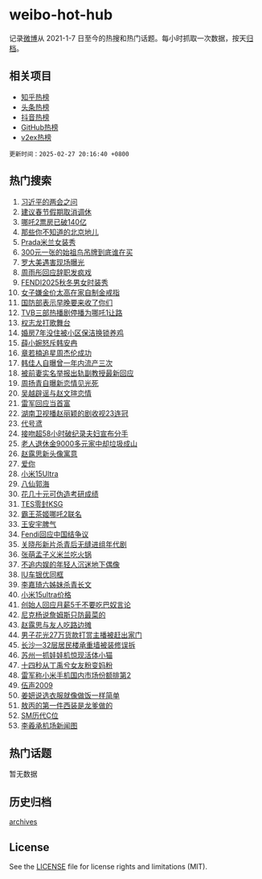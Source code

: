 # weibo-hot-hub

记录[微博](https://www.weibo.com)从 2021-1-7 日至今的热搜和热门话题。每小时抓取一次数据，按天[归档](archives)。

## 相关项目

- [知乎热榜](https://github.com/lonnyzhang423/zhihu-hot-hub)
- [头条热榜](https://github.com/lonnyzhang423/toutiao-hot-hub)
- [抖音热榜](https://github.com/lonnyzhang423/douyin-hot-hub)
- [GitHub热榜](https://github.com/lonnyzhang423/github-hot-hub)
- [v2ex热榜](https://github.com/lonnyzhang423/v2ex-hot-hub)


`更新时间：2025-02-27 20:16:40 +0800`

## 热门搜索

1. [习近平的两会之问](https://m.weibo.cn/search?containerid=100103type%3D1%26t%3D10%26q%3D%23%E4%B9%A0%E8%BF%91%E5%B9%B3%E7%9A%84%E4%B8%A4%E4%BC%9A%E4%B9%8B%E9%97%AE%23&stream_entry_id=51&isnewpage=1&extparam=seat%3D1%26cate%3D10103%26filter_type%3Drealtimehot%26stream_entry_id%3D51%26c_type%3D51%26pos%3D0%26q%3D%2523%25E4%25B9%25A0%25E8%25BF%2591%25E5%25B9%25B3%25E7%259A%2584%25E4%25B8%25A4%25E4%25BC%259A%25E4%25B9%258B%25E9%2597%25AE%2523%26dgr%3D0%26display_time%3D1740658599%26pre_seqid%3D17406585993929345439073)
1. [建议春节假期取消调休](https://m.weibo.cn/search?containerid=100103type%3D1%26t%3D10%26q%3D%23%E5%BB%BA%E8%AE%AE%E6%98%A5%E8%8A%82%E5%81%87%E6%9C%9F%E5%8F%96%E6%B6%88%E8%B0%83%E4%BC%91%23&stream_entry_id=31&isnewpage=1&extparam=seat%3D1%26realpos%3D1%26filter_type%3Drealtimehot%26c_type%3D31%26pos%3D0%26cate%3D5001%26flag%3D2%26stream_entry_id%3D31%26lcate%3D5001%26band_rank%3D1%26q%3D%2523%25E5%25BB%25BA%25E8%25AE%25AE%25E6%2598%25A5%25E8%258A%2582%25E5%2581%2587%25E6%259C%259F%25E5%258F%2596%25E6%25B6%2588%25E8%25B0%2583%25E4%25BC%2591%2523%26dgr%3D0%26display_time%3D1740658599%26pre_seqid%3D17406585993929345439073)
1. [哪吒2票房已破140亿](https://m.weibo.cn/search?containerid=100103type%3D1%26t%3D10%26q%3D%23%E5%93%AA%E5%90%922%E7%A5%A8%E6%88%BF%E5%B7%B2%E7%A0%B4140%E4%BA%BF%23&stream_entry_id=31&isnewpage=1&extparam=seat%3D1%26realpos%3D2%26filter_type%3Drealtimehot%26c_type%3D31%26pos%3D1%26cate%3D5001%26flag%3D2%26stream_entry_id%3D31%26lcate%3D5001%26band_rank%3D2%26q%3D%2523%25E5%2593%25AA%25E5%2590%25922%25E7%25A5%25A8%25E6%2588%25BF%25E5%25B7%25B2%25E7%25A0%25B4140%25E4%25BA%25BF%2523%26dgr%3D0%26display_time%3D1740658599%26pre_seqid%3D17406585993929345439073)
1. [那些你不知道的北京地儿](https://m.weibo.cn/search?containerid=100103type%3D1%26t%3D10%26q%3D%23%E9%82%A3%E4%BA%9B%E4%BD%A0%E4%B8%8D%E7%9F%A5%E9%81%93%E7%9A%84%E5%8C%97%E4%BA%AC%E5%9C%B0%E5%84%BF%23&stream_entry_id=31&isnewpage=1&extparam=seat%3D1%26realpos%3D3%26filter_type%3Drealtimehot%26c_type%3D31%26pos%3D2%26cate%3D5001%26flag%3D1%26stream_entry_id%3D31%26lcate%3D5001%26band_rank%3D3%26q%3D%2523%25E9%2582%25A3%25E4%25BA%259B%25E4%25BD%25A0%25E4%25B8%258D%25E7%259F%25A5%25E9%2581%2593%25E7%259A%2584%25E5%258C%2597%25E4%25BA%25AC%25E5%259C%25B0%25E5%2584%25BF%2523%26dgr%3D0%26display_time%3D1740658599%26pre_seqid%3D17406585993929345439073)
1. [Prada米兰女装秀](https://m.weibo.cn/search?containerid=100103type%3D1%26t%3D10%26q%3D%23Prada%E7%B1%B3%E5%85%B0%E5%A5%B3%E8%A3%85%E7%A7%80%23&stream_entry_id=31&isnewpage=1&extparam=seat%3D1%26lcate%3D5001%26filter_type%3Drealtimehot%26c_type%3D31%26q%3D%2523Prada%25E7%25B1%25B3%25E5%2585%25B0%25E5%25A5%25B3%25E8%25A3%2585%25E7%25A7%2580%2523%26cate%3D5001%26adid%3D277135%26pos%3D3%26stream_entry_id%3D31%26is_ad_pos%3D1%26band_rank%3D4%26topic_ad%3D1%26dgr%3D0%26display_time%3D1740658599%26pre_seqid%3D17406585993929345439073)
1. [300元一张的始祖鸟吊牌到底谁在买](https://m.weibo.cn/search?containerid=100103type%3D1%26t%3D10%26q%3D%23300%E5%85%83%E4%B8%80%E5%BC%A0%E7%9A%84%E5%A7%8B%E7%A5%96%E9%B8%9F%E5%90%8A%E7%89%8C%E5%88%B0%E5%BA%95%E8%B0%81%E5%9C%A8%E4%B9%B0%23&stream_entry_id=31&isnewpage=1&extparam=seat%3D1%26realpos%3D4%26filter_type%3Drealtimehot%26c_type%3D31%26pos%3D4%26cate%3D5001%26flag%3D0%26stream_entry_id%3D31%26lcate%3D5001%26band_rank%3D4%26q%3D%2523300%25E5%2585%2583%25E4%25B8%2580%25E5%25BC%25A0%25E7%259A%2584%25E5%25A7%258B%25E7%25A5%2596%25E9%25B8%259F%25E5%2590%258A%25E7%2589%258C%25E5%2588%25B0%25E5%25BA%2595%25E8%25B0%2581%25E5%259C%25A8%25E4%25B9%25B0%2523%26dgr%3D0%26display_time%3D1740658599%26pre_seqid%3D17406585993929345439073)
1. [罗大美遇害现场曝光](https://m.weibo.cn/search?containerid=100103type%3D1%26t%3D10%26q%3D%23%E7%BD%97%E5%A4%A7%E7%BE%8E%E9%81%87%E5%AE%B3%E7%8E%B0%E5%9C%BA%E6%9B%9D%E5%85%89%23&stream_entry_id=31&isnewpage=1&extparam=seat%3D1%26realpos%3D5%26filter_type%3Drealtimehot%26c_type%3D31%26pos%3D5%26cate%3D5001%26flag%3D2%26stream_entry_id%3D31%26lcate%3D5001%26band_rank%3D5%26q%3D%2523%25E7%25BD%2597%25E5%25A4%25A7%25E7%25BE%258E%25E9%2581%2587%25E5%25AE%25B3%25E7%258E%25B0%25E5%259C%25BA%25E6%259B%259D%25E5%2585%2589%2523%26dgr%3D0%26display_time%3D1740658599%26pre_seqid%3D17406585993929345439073)
1. [周雨彤回应辞职发疯戏](https://m.weibo.cn/search?containerid=100103type%3D1%26t%3D10%26q%3D%23%E5%91%A8%E9%9B%A8%E5%BD%A4%E5%9B%9E%E5%BA%94%E8%BE%9E%E8%81%8C%E5%8F%91%E7%96%AF%E6%88%8F%23&stream_entry_id=31&isnewpage=1&extparam=seat%3D1%26realpos%3D6%26filter_type%3Drealtimehot%26c_type%3D31%26pos%3D6%26cate%3D5001%26flag%3D2%26stream_entry_id%3D31%26lcate%3D5001%26band_rank%3D6%26q%3D%2523%25E5%2591%25A8%25E9%259B%25A8%25E5%25BD%25A4%25E5%259B%259E%25E5%25BA%2594%25E8%25BE%259E%25E8%2581%258C%25E5%258F%2591%25E7%2596%25AF%25E6%2588%258F%2523%26dgr%3D0%26display_time%3D1740658599%26pre_seqid%3D17406585993929345439073)
1. [FENDI2025秋冬男女时装秀](https://m.weibo.cn/search?containerid=100103type%3D1%26t%3D10%26q%3D%23FENDI2025%E7%A7%8B%E5%86%AC%E7%94%B7%E5%A5%B3%E6%97%B6%E8%A3%85%E7%A7%80%23&stream_entry_id=31&isnewpage=1&extparam=seat%3D1%26lcate%3D5001%26filter_type%3Drealtimehot%26c_type%3D31%26q%3D%2523FENDI2025%25E7%25A7%258B%25E5%2586%25AC%25E7%2594%25B7%25E5%25A5%25B3%25E6%2597%25B6%25E8%25A3%2585%25E7%25A7%2580%2523%26cate%3D5001%26adid%3D276980%26pos%3D7%26stream_entry_id%3D31%26is_ad_pos%3D1%26band_rank%3D7%26topic_ad%3D1%26dgr%3D0%26display_time%3D1740658599%26pre_seqid%3D17406585993929345439073)
1. [女子嫌金价太高在家自制金戒指](https://m.weibo.cn/search?containerid=100103type%3D1%26t%3D10%26q%3D%23%E5%A5%B3%E5%AD%90%E5%AB%8C%E9%87%91%E4%BB%B7%E5%A4%AA%E9%AB%98%E5%9C%A8%E5%AE%B6%E8%87%AA%E5%88%B6%E9%87%91%E6%88%92%E6%8C%87%23&stream_entry_id=31&isnewpage=1&extparam=seat%3D1%26realpos%3D7%26filter_type%3Drealtimehot%26c_type%3D31%26pos%3D8%26cate%3D5001%26flag%3D1%26stream_entry_id%3D31%26lcate%3D5001%26band_rank%3D7%26q%3D%2523%25E5%25A5%25B3%25E5%25AD%2590%25E5%25AB%258C%25E9%2587%2591%25E4%25BB%25B7%25E5%25A4%25AA%25E9%25AB%2598%25E5%259C%25A8%25E5%25AE%25B6%25E8%2587%25AA%25E5%2588%25B6%25E9%2587%2591%25E6%2588%2592%25E6%258C%2587%2523%26dgr%3D0%26display_time%3D1740658599%26pre_seqid%3D17406585993929345439073)
1. [国防部表示早晚要来收了你们](https://m.weibo.cn/search?containerid=100103type%3D1%26t%3D10%26q%3D%23%E5%9B%BD%E9%98%B2%E9%83%A8%E8%A1%A8%E7%A4%BA%E6%97%A9%E6%99%9A%E8%A6%81%E6%9D%A5%E6%94%B6%E4%BA%86%E4%BD%A0%E4%BB%AC%23&stream_entry_id=31&isnewpage=1&extparam=seat%3D1%26realpos%3D8%26filter_type%3Drealtimehot%26c_type%3D31%26pos%3D9%26cate%3D5001%26flag%3D0%26stream_entry_id%3D31%26lcate%3D5001%26band_rank%3D8%26q%3D%2523%25E5%259B%25BD%25E9%2598%25B2%25E9%2583%25A8%25E8%25A1%25A8%25E7%25A4%25BA%25E6%2597%25A9%25E6%2599%259A%25E8%25A6%2581%25E6%259D%25A5%25E6%2594%25B6%25E4%25BA%2586%25E4%25BD%25A0%25E4%25BB%25AC%2523%26dgr%3D0%26display_time%3D1740658599%26pre_seqid%3D17406585993929345439073)
1. [TVB三部热播剧停播为哪吒1让路](https://m.weibo.cn/search?containerid=100103type%3D1%26t%3D10%26q%3D%23TVB%E4%B8%89%E9%83%A8%E7%83%AD%E6%92%AD%E5%89%A7%E5%81%9C%E6%92%AD%E4%B8%BA%E5%93%AA%E5%90%921%E8%AE%A9%E8%B7%AF%23&stream_entry_id=31&isnewpage=1&extparam=seat%3D1%26realpos%3D9%26filter_type%3Drealtimehot%26c_type%3D31%26pos%3D10%26cate%3D5001%26flag%3D0%26stream_entry_id%3D31%26lcate%3D5001%26band_rank%3D9%26q%3D%2523TVB%25E4%25B8%2589%25E9%2583%25A8%25E7%2583%25AD%25E6%2592%25AD%25E5%2589%25A7%25E5%2581%259C%25E6%2592%25AD%25E4%25B8%25BA%25E5%2593%25AA%25E5%2590%25921%25E8%25AE%25A9%25E8%25B7%25AF%2523%26dgr%3D0%26display_time%3D1740658599%26pre_seqid%3D17406585993929345439073)
1. [权志龙打歌舞台](https://m.weibo.cn/search?containerid=100103type%3D1%26t%3D10%26q%3D%E6%9D%83%E5%BF%97%E9%BE%99%E6%89%93%E6%AD%8C%E8%88%9E%E5%8F%B0&stream_entry_id=31&isnewpage=1&extparam=seat%3D1%26realpos%3D10%26filter_type%3Drealtimehot%26c_type%3D31%26pos%3D11%26cate%3D5001%26flag%3D1%26stream_entry_id%3D31%26lcate%3D5001%26band_rank%3D10%26q%3D%25E6%259D%2583%25E5%25BF%2597%25E9%25BE%2599%25E6%2589%2593%25E6%25AD%258C%25E8%2588%259E%25E5%258F%25B0%26dgr%3D0%26display_time%3D1740658599%26pre_seqid%3D17406585993929345439073)
1. [婚房7年没住被小区保洁换锁养鸡](https://m.weibo.cn/search?containerid=100103type%3D1%26t%3D10%26q%3D%23%E5%A9%9A%E6%88%BF7%E5%B9%B4%E6%B2%A1%E4%BD%8F%E8%A2%AB%E5%B0%8F%E5%8C%BA%E4%BF%9D%E6%B4%81%E6%8D%A2%E9%94%81%E5%85%BB%E9%B8%A1%23&stream_entry_id=31&isnewpage=1&extparam=seat%3D1%26realpos%3D11%26filter_type%3Drealtimehot%26c_type%3D31%26pos%3D12%26cate%3D5001%26flag%3D1%26stream_entry_id%3D31%26lcate%3D5001%26band_rank%3D11%26q%3D%2523%25E5%25A9%259A%25E6%2588%25BF7%25E5%25B9%25B4%25E6%25B2%25A1%25E4%25BD%258F%25E8%25A2%25AB%25E5%25B0%258F%25E5%258C%25BA%25E4%25BF%259D%25E6%25B4%2581%25E6%258D%25A2%25E9%2594%2581%25E5%2585%25BB%25E9%25B8%25A1%2523%26dgr%3D0%26display_time%3D1740658599%26pre_seqid%3D17406585993929345439073)
1. [薛小婉怒斥韩安冉](https://m.weibo.cn/search?containerid=100103type%3D1%26t%3D10%26q%3D%23%E8%96%9B%E5%B0%8F%E5%A9%89%E6%80%92%E6%96%A5%E9%9F%A9%E5%AE%89%E5%86%89%23&stream_entry_id=31&isnewpage=1&extparam=seat%3D1%26realpos%3D12%26filter_type%3Drealtimehot%26c_type%3D31%26pos%3D13%26cate%3D5001%26flag%3D2%26stream_entry_id%3D31%26lcate%3D5001%26band_rank%3D12%26q%3D%2523%25E8%2596%259B%25E5%25B0%258F%25E5%25A9%2589%25E6%2580%2592%25E6%2596%25A5%25E9%259F%25A9%25E5%25AE%2589%25E5%2586%2589%2523%26dgr%3D0%26display_time%3D1740658599%26pre_seqid%3D17406585993929345439073)
1. [章若楠追星周杰伦成功](https://m.weibo.cn/search?containerid=100103type%3D1%26t%3D10%26q%3D%E7%AB%A0%E8%8B%A5%E6%A5%A0%E8%BF%BD%E6%98%9F%E5%91%A8%E6%9D%B0%E4%BC%A6%E6%88%90%E5%8A%9F&stream_entry_id=31&isnewpage=1&extparam=seat%3D1%26realpos%3D13%26filter_type%3Drealtimehot%26c_type%3D31%26pos%3D14%26cate%3D5001%26flag%3D2%26stream_entry_id%3D31%26lcate%3D5001%26band_rank%3D13%26q%3D%25E7%25AB%25A0%25E8%258B%25A5%25E6%25A5%25A0%25E8%25BF%25BD%25E6%2598%259F%25E5%2591%25A8%25E6%259D%25B0%25E4%25BC%25A6%25E6%2588%2590%25E5%258A%259F%26dgr%3D0%26display_time%3D1740658599%26pre_seqid%3D17406585993929345439073)
1. [韩佳人自曝曾一年内流产三次](https://m.weibo.cn/search?containerid=100103type%3D1%26t%3D10%26q%3D%23%E9%9F%A9%E4%BD%B3%E4%BA%BA%E8%87%AA%E6%9B%9D%E6%9B%BE%E4%B8%80%E5%B9%B4%E5%86%85%E6%B5%81%E4%BA%A7%E4%B8%89%E6%AC%A1%23&stream_entry_id=31&isnewpage=1&extparam=seat%3D1%26realpos%3D14%26filter_type%3Drealtimehot%26c_type%3D31%26pos%3D15%26cate%3D5001%26flag%3D0%26stream_entry_id%3D31%26lcate%3D5001%26band_rank%3D14%26q%3D%2523%25E9%259F%25A9%25E4%25BD%25B3%25E4%25BA%25BA%25E8%2587%25AA%25E6%259B%259D%25E6%259B%25BE%25E4%25B8%2580%25E5%25B9%25B4%25E5%2586%2585%25E6%25B5%2581%25E4%25BA%25A7%25E4%25B8%2589%25E6%25AC%25A1%2523%26dgr%3D0%26display_time%3D1740658599%26pre_seqid%3D17406585993929345439073)
1. [被前妻实名举报出轨副教授最新回应](https://m.weibo.cn/search?containerid=100103type%3D1%26t%3D10%26q%3D%23%E8%A2%AB%E5%89%8D%E5%A6%BB%E5%AE%9E%E5%90%8D%E4%B8%BE%E6%8A%A5%E5%87%BA%E8%BD%A8%E5%89%AF%E6%95%99%E6%8E%88%E6%9C%80%E6%96%B0%E5%9B%9E%E5%BA%94%23&stream_entry_id=31&isnewpage=1&extparam=seat%3D1%26realpos%3D15%26filter_type%3Drealtimehot%26c_type%3D31%26pos%3D16%26cate%3D5001%26flag%3D0%26stream_entry_id%3D31%26lcate%3D5001%26band_rank%3D15%26q%3D%2523%25E8%25A2%25AB%25E5%2589%258D%25E5%25A6%25BB%25E5%25AE%259E%25E5%2590%258D%25E4%25B8%25BE%25E6%258A%25A5%25E5%2587%25BA%25E8%25BD%25A8%25E5%2589%25AF%25E6%2595%2599%25E6%258E%2588%25E6%259C%2580%25E6%2596%25B0%25E5%259B%259E%25E5%25BA%2594%2523%26dgr%3D0%26display_time%3D1740658599%26pre_seqid%3D17406585993929345439073)
1. [周扬青自曝新恋情见光死](https://m.weibo.cn/search?containerid=100103type%3D1%26t%3D10%26q%3D%23%E5%91%A8%E6%89%AC%E9%9D%92%E8%87%AA%E6%9B%9D%E6%96%B0%E6%81%8B%E6%83%85%E8%A7%81%E5%85%89%E6%AD%BB%23&stream_entry_id=31&isnewpage=1&extparam=seat%3D1%26realpos%3D16%26filter_type%3Drealtimehot%26c_type%3D31%26pos%3D17%26cate%3D5001%26flag%3D0%26stream_entry_id%3D31%26lcate%3D5001%26band_rank%3D16%26q%3D%2523%25E5%2591%25A8%25E6%2589%25AC%25E9%259D%2592%25E8%2587%25AA%25E6%259B%259D%25E6%2596%25B0%25E6%2581%258B%25E6%2583%2585%25E8%25A7%2581%25E5%2585%2589%25E6%25AD%25BB%2523%26dgr%3D0%26display_time%3D1740658599%26pre_seqid%3D17406585993929345439073)
1. [吴越辟谣与赵文瑄恋情](https://m.weibo.cn/search?containerid=100103type%3D1%26t%3D10%26q%3D%23%E5%90%B4%E8%B6%8A%E8%BE%9F%E8%B0%A3%E4%B8%8E%E8%B5%B5%E6%96%87%E7%91%84%E6%81%8B%E6%83%85%23&stream_entry_id=31&isnewpage=1&extparam=seat%3D1%26realpos%3D17%26filter_type%3Drealtimehot%26c_type%3D31%26pos%3D18%26cate%3D5001%26flag%3D1%26stream_entry_id%3D31%26lcate%3D5001%26band_rank%3D17%26q%3D%2523%25E5%2590%25B4%25E8%25B6%258A%25E8%25BE%259F%25E8%25B0%25A3%25E4%25B8%258E%25E8%25B5%25B5%25E6%2596%2587%25E7%2591%2584%25E6%2581%258B%25E6%2583%2585%2523%26dgr%3D0%26display_time%3D1740658599%26pre_seqid%3D17406585993929345439073)
1. [雷军回应当首富](https://m.weibo.cn/search?containerid=100103type%3D1%26t%3D10%26q%3D%23%E9%9B%B7%E5%86%9B%E5%9B%9E%E5%BA%94%E5%BD%93%E9%A6%96%E5%AF%8C%23&stream_entry_id=31&isnewpage=1&extparam=seat%3D1%26realpos%3D18%26filter_type%3Drealtimehot%26c_type%3D31%26pos%3D19%26cate%3D5001%26flag%3D0%26stream_entry_id%3D31%26lcate%3D5001%26band_rank%3D18%26q%3D%2523%25E9%259B%25B7%25E5%2586%259B%25E5%259B%259E%25E5%25BA%2594%25E5%25BD%2593%25E9%25A6%2596%25E5%25AF%258C%2523%26dgr%3D0%26display_time%3D1740658599%26pre_seqid%3D17406585993929345439073)
1. [湖南卫视播赵丽颖的剧收视23连冠](https://m.weibo.cn/search?containerid=100103type%3D1%26t%3D10%26q%3D%23%E6%B9%96%E5%8D%97%E5%8D%AB%E8%A7%86%E6%92%AD%E8%B5%B5%E4%B8%BD%E9%A2%96%E7%9A%84%E5%89%A7%E6%94%B6%E8%A7%8623%E8%BF%9E%E5%86%A0%23&stream_entry_id=31&isnewpage=1&extparam=seat%3D1%26realpos%3D19%26filter_type%3Drealtimehot%26c_type%3D31%26pos%3D20%26cate%3D5001%26flag%3D0%26stream_entry_id%3D31%26lcate%3D5001%26band_rank%3D19%26q%3D%2523%25E6%25B9%2596%25E5%258D%2597%25E5%258D%25AB%25E8%25A7%2586%25E6%2592%25AD%25E8%25B5%25B5%25E4%25B8%25BD%25E9%25A2%2596%25E7%259A%2584%25E5%2589%25A7%25E6%2594%25B6%25E8%25A7%258623%25E8%25BF%259E%25E5%2586%25A0%2523%26dgr%3D0%26display_time%3D1740658599%26pre_seqid%3D17406585993929345439073)
1. [代号鸢](https://m.weibo.cn/search?containerid=100103type%3D1%26t%3D10%26q%3D%E4%BB%A3%E5%8F%B7%E9%B8%A2&stream_entry_id=31&isnewpage=1&extparam=seat%3D1%26realpos%3D20%26filter_type%3Drealtimehot%26c_type%3D31%26pos%3D21%26cate%3D5001%26flag%3D1%26stream_entry_id%3D31%26lcate%3D5001%26band_rank%3D20%26q%3D%25E4%25BB%25A3%25E5%258F%25B7%25E9%25B8%25A2%26dgr%3D0%26display_time%3D1740658599%26pre_seqid%3D17406585993929345439073)
1. [接吻超58小时破纪录夫妇宣布分手](https://m.weibo.cn/search?containerid=100103type%3D1%26t%3D10%26q%3D%23%E6%8E%A5%E5%90%BB%E8%B6%8558%E5%B0%8F%E6%97%B6%E7%A0%B4%E7%BA%AA%E5%BD%95%E5%A4%AB%E5%A6%87%E5%AE%A3%E5%B8%83%E5%88%86%E6%89%8B%23&stream_entry_id=31&isnewpage=1&extparam=seat%3D1%26realpos%3D21%26filter_type%3Drealtimehot%26c_type%3D31%26pos%3D22%26cate%3D5001%26flag%3D1%26stream_entry_id%3D31%26lcate%3D5001%26band_rank%3D21%26q%3D%2523%25E6%258E%25A5%25E5%2590%25BB%25E8%25B6%258558%25E5%25B0%258F%25E6%2597%25B6%25E7%25A0%25B4%25E7%25BA%25AA%25E5%25BD%2595%25E5%25A4%25AB%25E5%25A6%2587%25E5%25AE%25A3%25E5%25B8%2583%25E5%2588%2586%25E6%2589%258B%2523%26dgr%3D0%26display_time%3D1740658599%26pre_seqid%3D17406585993929345439073)
1. [老人退休金9000多元家中却垃圾成山](https://m.weibo.cn/search?containerid=100103type%3D1%26t%3D10%26q%3D%23%E8%80%81%E4%BA%BA%E9%80%80%E4%BC%91%E9%87%919000%E5%A4%9A%E5%85%83%E5%AE%B6%E4%B8%AD%E5%8D%B4%E5%9E%83%E5%9C%BE%E6%88%90%E5%B1%B1%23&stream_entry_id=31&isnewpage=1&extparam=seat%3D1%26realpos%3D22%26filter_type%3Drealtimehot%26c_type%3D31%26pos%3D23%26cate%3D5001%26flag%3D1%26stream_entry_id%3D31%26lcate%3D5001%26band_rank%3D22%26q%3D%2523%25E8%2580%2581%25E4%25BA%25BA%25E9%2580%2580%25E4%25BC%2591%25E9%2587%25919000%25E5%25A4%259A%25E5%2585%2583%25E5%25AE%25B6%25E4%25B8%25AD%25E5%258D%25B4%25E5%259E%2583%25E5%259C%25BE%25E6%2588%2590%25E5%25B1%25B1%2523%26dgr%3D0%26display_time%3D1740658599%26pre_seqid%3D17406585993929345439073)
1. [赵露思新头像寓意](https://m.weibo.cn/search?containerid=100103type%3D1%26t%3D10%26q%3D%23%E8%B5%B5%E9%9C%B2%E6%80%9D%E6%96%B0%E5%A4%B4%E5%83%8F%E5%AF%93%E6%84%8F%23&stream_entry_id=31&isnewpage=1&extparam=seat%3D1%26realpos%3D23%26filter_type%3Drealtimehot%26c_type%3D31%26pos%3D24%26cate%3D5001%26flag%3D1%26stream_entry_id%3D31%26lcate%3D5001%26band_rank%3D23%26q%3D%2523%25E8%25B5%25B5%25E9%259C%25B2%25E6%2580%259D%25E6%2596%25B0%25E5%25A4%25B4%25E5%2583%258F%25E5%25AF%2593%25E6%2584%258F%2523%26dgr%3D0%26display_time%3D1740658599%26pre_seqid%3D17406585993929345439073)
1. [爱你](https://m.weibo.cn/search?containerid=100103type%3D1%26t%3D10%26q%3D%23%E7%88%B1%E4%BD%A0%23&stream_entry_id=31&isnewpage=1&extparam=seat%3D1%26realpos%3D24%26filter_type%3Drealtimehot%26c_type%3D31%26pos%3D25%26cate%3D5001%26flag%3D1%26stream_entry_id%3D31%26lcate%3D5001%26band_rank%3D24%26q%3D%2523%25E7%2588%25B1%25E4%25BD%25A0%2523%26dgr%3D0%26display_time%3D1740658599%26pre_seqid%3D17406585993929345439073)
1. [小米15Ultra](https://m.weibo.cn/search?containerid=100103type%3D1%26t%3D10%26q%3D%E5%B0%8F%E7%B1%B315Ultra&stream_entry_id=31&isnewpage=1&extparam=seat%3D1%26realpos%3D25%26filter_type%3Drealtimehot%26c_type%3D31%26pos%3D26%26cate%3D5001%26flag%3D1%26stream_entry_id%3D31%26lcate%3D5001%26band_rank%3D25%26q%3D%25E5%25B0%258F%25E7%25B1%25B315Ultra%26dgr%3D0%26display_time%3D1740658599%26pre_seqid%3D17406585993929345439073)
1. [八仙郭海](https://m.weibo.cn/search?containerid=100103type%3D1%26t%3D10%26q%3D%E5%85%AB%E4%BB%99%E9%83%AD%E6%B5%B7&stream_entry_id=31&isnewpage=1&extparam=seat%3D1%26realpos%3D26%26filter_type%3Drealtimehot%26c_type%3D31%26pos%3D27%26cate%3D5001%26flag%3D1%26stream_entry_id%3D31%26lcate%3D5001%26band_rank%3D26%26q%3D%25E5%2585%25AB%25E4%25BB%2599%25E9%2583%25AD%25E6%25B5%25B7%26dgr%3D0%26display_time%3D1740658599%26pre_seqid%3D17406585993929345439073)
1. [花几十元可伪造考研成绩](https://m.weibo.cn/search?containerid=100103type%3D1%26t%3D10%26q%3D%23%E8%8A%B1%E5%87%A0%E5%8D%81%E5%85%83%E5%8F%AF%E4%BC%AA%E9%80%A0%E8%80%83%E7%A0%94%E6%88%90%E7%BB%A9%23&stream_entry_id=31&isnewpage=1&extparam=seat%3D1%26realpos%3D27%26filter_type%3Drealtimehot%26c_type%3D31%26pos%3D28%26cate%3D5001%26flag%3D0%26stream_entry_id%3D31%26lcate%3D5001%26band_rank%3D27%26q%3D%2523%25E8%258A%25B1%25E5%2587%25A0%25E5%258D%2581%25E5%2585%2583%25E5%258F%25AF%25E4%25BC%25AA%25E9%2580%25A0%25E8%2580%2583%25E7%25A0%2594%25E6%2588%2590%25E7%25BB%25A9%2523%26dgr%3D0%26display_time%3D1740658599%26pre_seqid%3D17406585993929345439073)
1. [TES零封KSG](https://m.weibo.cn/search?containerid=100103type%3D1%26t%3D10%26q%3D%23TES%E9%9B%B6%E5%B0%81KSG%23&stream_entry_id=31&isnewpage=1&extparam=seat%3D1%26realpos%3D28%26filter_type%3Drealtimehot%26c_type%3D31%26pos%3D29%26cate%3D5001%26flag%3D1%26stream_entry_id%3D31%26lcate%3D5001%26band_rank%3D28%26q%3D%2523TES%25E9%259B%25B6%25E5%25B0%2581KSG%2523%26dgr%3D0%26display_time%3D1740658599%26pre_seqid%3D17406585993929345439073)
1. [霸王茶姬哪吒2联名](https://m.weibo.cn/search?containerid=100103type%3D1%26t%3D10%26q%3D%23%E9%9C%B8%E7%8E%8B%E8%8C%B6%E5%A7%AC%E5%93%AA%E5%90%922%E8%81%94%E5%90%8D%23&stream_entry_id=31&isnewpage=1&extparam=seat%3D1%26realpos%3D29%26filter_type%3Drealtimehot%26c_type%3D31%26pos%3D30%26cate%3D5001%26flag%3D0%26stream_entry_id%3D31%26lcate%3D5001%26band_rank%3D29%26q%3D%2523%25E9%259C%25B8%25E7%258E%258B%25E8%258C%25B6%25E5%25A7%25AC%25E5%2593%25AA%25E5%2590%25922%25E8%2581%2594%25E5%2590%258D%2523%26dgr%3D0%26display_time%3D1740658599%26pre_seqid%3D17406585993929345439073)
1. [王安宇脾气](https://m.weibo.cn/search?containerid=100103type%3D1%26t%3D10%26q%3D%23%E7%8E%8B%E5%AE%89%E5%AE%87%E8%84%BE%E6%B0%94%23&stream_entry_id=31&isnewpage=1&extparam=seat%3D1%26realpos%3D30%26filter_type%3Drealtimehot%26c_type%3D31%26pos%3D31%26cate%3D5001%26flag%3D0%26stream_entry_id%3D31%26lcate%3D5001%26band_rank%3D30%26q%3D%2523%25E7%258E%258B%25E5%25AE%2589%25E5%25AE%2587%25E8%2584%25BE%25E6%25B0%2594%2523%26dgr%3D0%26display_time%3D1740658599%26pre_seqid%3D17406585993929345439073)
1. [Fendi回应中国结争议](https://m.weibo.cn/search?containerid=100103type%3D1%26t%3D10%26q%3D%23Fendi%E5%9B%9E%E5%BA%94%E4%B8%AD%E5%9B%BD%E7%BB%93%E4%BA%89%E8%AE%AE%23&stream_entry_id=31&isnewpage=1&extparam=seat%3D1%26realpos%3D31%26filter_type%3Drealtimehot%26c_type%3D31%26pos%3D32%26cate%3D5001%26flag%3D0%26stream_entry_id%3D31%26lcate%3D5001%26band_rank%3D31%26q%3D%2523Fendi%25E5%259B%259E%25E5%25BA%2594%25E4%25B8%25AD%25E5%259B%25BD%25E7%25BB%2593%25E4%25BA%2589%25E8%25AE%25AE%2523%26dgr%3D0%26display_time%3D1740658599%26pre_seqid%3D17406585993929345439073)
1. [关晓彤新片杀青后无缝进组年代剧](https://m.weibo.cn/search?containerid=100103type%3D1%26t%3D10%26q%3D%23%E5%85%B3%E6%99%93%E5%BD%A4%E6%96%B0%E7%89%87%E6%9D%80%E9%9D%92%E5%90%8E%E6%97%A0%E7%BC%9D%E8%BF%9B%E7%BB%84%E5%B9%B4%E4%BB%A3%E5%89%A7%23&stream_entry_id=31&isnewpage=1&extparam=seat%3D1%26realpos%3D32%26filter_type%3Drealtimehot%26c_type%3D31%26pos%3D33%26cate%3D5001%26flag%3D1%26stream_entry_id%3D31%26lcate%3D5001%26band_rank%3D32%26q%3D%2523%25E5%2585%25B3%25E6%2599%2593%25E5%25BD%25A4%25E6%2596%25B0%25E7%2589%2587%25E6%259D%2580%25E9%259D%2592%25E5%2590%258E%25E6%2597%25A0%25E7%25BC%259D%25E8%25BF%259B%25E7%25BB%2584%25E5%25B9%25B4%25E4%25BB%25A3%25E5%2589%25A7%2523%26dgr%3D0%26display_time%3D1740658599%26pre_seqid%3D17406585993929345439073)
1. [张萌孟子义米兰吃火锅](https://m.weibo.cn/search?containerid=100103type%3D1%26t%3D10%26q%3D%23%E5%BC%A0%E8%90%8C%E5%AD%9F%E5%AD%90%E4%B9%89%E7%B1%B3%E5%85%B0%E5%90%83%E7%81%AB%E9%94%85%23&stream_entry_id=31&isnewpage=1&extparam=seat%3D1%26realpos%3D33%26filter_type%3Drealtimehot%26c_type%3D31%26pos%3D34%26cate%3D5001%26flag%3D1%26stream_entry_id%3D31%26lcate%3D5001%26band_rank%3D33%26q%3D%2523%25E5%25BC%25A0%25E8%2590%258C%25E5%25AD%259F%25E5%25AD%2590%25E4%25B9%2589%25E7%25B1%25B3%25E5%2585%25B0%25E5%2590%2583%25E7%2581%25AB%25E9%2594%2585%2523%26dgr%3D0%26display_time%3D1740658599%26pre_seqid%3D17406585993929345439073)
1. [不追内娱的年轻人沉迷地下偶像](https://m.weibo.cn/search?containerid=100103type%3D1%26t%3D10%26q%3D%23%E4%B8%8D%E8%BF%BD%E5%86%85%E5%A8%B1%E7%9A%84%E5%B9%B4%E8%BD%BB%E4%BA%BA%E6%B2%89%E8%BF%B7%E5%9C%B0%E4%B8%8B%E5%81%B6%E5%83%8F%23&stream_entry_id=31&isnewpage=1&extparam=seat%3D1%26realpos%3D34%26filter_type%3Drealtimehot%26c_type%3D31%26pos%3D35%26cate%3D5001%26flag%3D0%26stream_entry_id%3D31%26lcate%3D5001%26band_rank%3D34%26q%3D%2523%25E4%25B8%258D%25E8%25BF%25BD%25E5%2586%2585%25E5%25A8%25B1%25E7%259A%2584%25E5%25B9%25B4%25E8%25BD%25BB%25E4%25BA%25BA%25E6%25B2%2589%25E8%25BF%25B7%25E5%259C%25B0%25E4%25B8%258B%25E5%2581%25B6%25E5%2583%258F%2523%26dgr%3D0%26display_time%3D1740658599%26pre_seqid%3D17406585993929345439073)
1. [IU车银优同框](https://m.weibo.cn/search?containerid=100103type%3D1%26t%3D10%26q%3D%23IU%E8%BD%A6%E9%93%B6%E4%BC%98%E5%90%8C%E6%A1%86%23&stream_entry_id=31&isnewpage=1&extparam=seat%3D1%26realpos%3D35%26filter_type%3Drealtimehot%26c_type%3D31%26pos%3D36%26cate%3D5001%26flag%3D0%26stream_entry_id%3D31%26lcate%3D5001%26band_rank%3D35%26q%3D%2523IU%25E8%25BD%25A6%25E9%2593%25B6%25E4%25BC%2598%25E5%2590%258C%25E6%25A1%2586%2523%26dgr%3D0%26display_time%3D1740658599%26pre_seqid%3D17406585993929345439073)
1. [李嘉琦六姊妹杀青长文](https://m.weibo.cn/search?containerid=100103type%3D1%26t%3D10%26q%3D%23%E6%9D%8E%E5%98%89%E7%90%A6%E5%85%AD%E5%A7%8A%E5%A6%B9%E6%9D%80%E9%9D%92%E9%95%BF%E6%96%87%23&stream_entry_id=31&isnewpage=1&extparam=seat%3D1%26realpos%3D36%26filter_type%3Drealtimehot%26c_type%3D31%26pos%3D37%26cate%3D5001%26flag%3D1%26stream_entry_id%3D31%26lcate%3D5001%26band_rank%3D36%26q%3D%2523%25E6%259D%258E%25E5%2598%2589%25E7%2590%25A6%25E5%2585%25AD%25E5%25A7%258A%25E5%25A6%25B9%25E6%259D%2580%25E9%259D%2592%25E9%2595%25BF%25E6%2596%2587%2523%26dgr%3D0%26display_time%3D1740658599%26pre_seqid%3D17406585993929345439073)
1. [小米15ultra价格](https://m.weibo.cn/search?containerid=100103type%3D1%26t%3D10%26q%3D%E5%B0%8F%E7%B1%B315ultra%E4%BB%B7%E6%A0%BC&stream_entry_id=31&isnewpage=1&extparam=seat%3D1%26realpos%3D37%26filter_type%3Drealtimehot%26c_type%3D31%26pos%3D38%26cate%3D5001%26flag%3D1%26stream_entry_id%3D31%26lcate%3D5001%26band_rank%3D37%26q%3D%25E5%25B0%258F%25E7%25B1%25B315ultra%25E4%25BB%25B7%25E6%25A0%25BC%26dgr%3D0%26display_time%3D1740658599%26pre_seqid%3D17406585993929345439073)
1. [创始人回应月薪5千不要吃巴奴言论](https://m.weibo.cn/search?containerid=100103type%3D1%26t%3D10%26q%3D%23%E5%88%9B%E5%A7%8B%E4%BA%BA%E5%9B%9E%E5%BA%94%E6%9C%88%E8%96%AA5%E5%8D%83%E4%B8%8D%E8%A6%81%E5%90%83%E5%B7%B4%E5%A5%B4%E8%A8%80%E8%AE%BA%23&stream_entry_id=31&isnewpage=1&extparam=seat%3D1%26realpos%3D38%26filter_type%3Drealtimehot%26c_type%3D31%26pos%3D39%26cate%3D5001%26flag%3D1%26stream_entry_id%3D31%26lcate%3D5001%26band_rank%3D38%26q%3D%2523%25E5%2588%259B%25E5%25A7%258B%25E4%25BA%25BA%25E5%259B%259E%25E5%25BA%2594%25E6%259C%2588%25E8%2596%25AA5%25E5%258D%2583%25E4%25B8%258D%25E8%25A6%2581%25E5%2590%2583%25E5%25B7%25B4%25E5%25A5%25B4%25E8%25A8%2580%25E8%25AE%25BA%2523%26dgr%3D0%26display_time%3D1740658599%26pre_seqid%3D17406585993929345439073)
1. [尼克杨说詹姆斯只防最菜的](https://m.weibo.cn/search?containerid=100103type%3D1%26t%3D10%26q%3D%23%E5%B0%BC%E5%85%8B%E6%9D%A8%E8%AF%B4%E8%A9%B9%E5%A7%86%E6%96%AF%E5%8F%AA%E9%98%B2%E6%9C%80%E8%8F%9C%E7%9A%84%23&stream_entry_id=31&isnewpage=1&extparam=seat%3D1%26realpos%3D39%26filter_type%3Drealtimehot%26c_type%3D31%26pos%3D40%26cate%3D5001%26flag%3D1%26stream_entry_id%3D31%26lcate%3D5001%26band_rank%3D39%26q%3D%2523%25E5%25B0%25BC%25E5%2585%258B%25E6%259D%25A8%25E8%25AF%25B4%25E8%25A9%25B9%25E5%25A7%2586%25E6%2596%25AF%25E5%258F%25AA%25E9%2598%25B2%25E6%259C%2580%25E8%258F%259C%25E7%259A%2584%2523%26dgr%3D0%26display_time%3D1740658599%26pre_seqid%3D17406585993929345439073)
1. [赵露思与友人吃路边摊](https://m.weibo.cn/search?containerid=100103type%3D1%26t%3D10%26q%3D%23%E8%B5%B5%E9%9C%B2%E6%80%9D%E4%B8%8E%E5%8F%8B%E4%BA%BA%E5%90%83%E8%B7%AF%E8%BE%B9%E6%91%8A%23&stream_entry_id=31&isnewpage=1&extparam=seat%3D1%26realpos%3D40%26filter_type%3Drealtimehot%26c_type%3D31%26pos%3D41%26cate%3D5001%26flag%3D0%26stream_entry_id%3D31%26lcate%3D5001%26band_rank%3D40%26q%3D%2523%25E8%25B5%25B5%25E9%259C%25B2%25E6%2580%259D%25E4%25B8%258E%25E5%258F%258B%25E4%25BA%25BA%25E5%2590%2583%25E8%25B7%25AF%25E8%25BE%25B9%25E6%2591%258A%2523%26dgr%3D0%26display_time%3D1740658599%26pre_seqid%3D17406585993929345439073)
1. [男子花光27万货款打赏主播被赶出家门](https://m.weibo.cn/search?containerid=100103type%3D1%26t%3D10%26q%3D%23%E7%94%B7%E5%AD%90%E8%8A%B1%E5%85%8927%E4%B8%87%E8%B4%A7%E6%AC%BE%E6%89%93%E8%B5%8F%E4%B8%BB%E6%92%AD%E8%A2%AB%E8%B5%B6%E5%87%BA%E5%AE%B6%E9%97%A8%23&stream_entry_id=31&isnewpage=1&extparam=seat%3D1%26realpos%3D41%26filter_type%3Drealtimehot%26c_type%3D31%26pos%3D42%26cate%3D5001%26flag%3D0%26stream_entry_id%3D31%26lcate%3D5001%26band_rank%3D41%26q%3D%2523%25E7%2594%25B7%25E5%25AD%2590%25E8%258A%25B1%25E5%2585%258927%25E4%25B8%2587%25E8%25B4%25A7%25E6%25AC%25BE%25E6%2589%2593%25E8%25B5%258F%25E4%25B8%25BB%25E6%2592%25AD%25E8%25A2%25AB%25E8%25B5%25B6%25E5%2587%25BA%25E5%25AE%25B6%25E9%2597%25A8%2523%26dgr%3D0%26display_time%3D1740658599%26pre_seqid%3D17406585993929345439073)
1. [长沙一32层居民楼承重墙被装修误拆](https://m.weibo.cn/search?containerid=100103type%3D1%26t%3D10%26q%3D%23%E9%95%BF%E6%B2%99%E4%B8%8032%E5%B1%82%E5%B1%85%E6%B0%91%E6%A5%BC%E6%89%BF%E9%87%8D%E5%A2%99%E8%A2%AB%E8%A3%85%E4%BF%AE%E8%AF%AF%E6%8B%86%23&stream_entry_id=31&isnewpage=1&extparam=seat%3D1%26realpos%3D42%26filter_type%3Drealtimehot%26c_type%3D31%26pos%3D43%26cate%3D5001%26flag%3D1%26stream_entry_id%3D31%26lcate%3D5001%26band_rank%3D42%26q%3D%2523%25E9%2595%25BF%25E6%25B2%2599%25E4%25B8%258032%25E5%25B1%2582%25E5%25B1%2585%25E6%25B0%2591%25E6%25A5%25BC%25E6%2589%25BF%25E9%2587%258D%25E5%25A2%2599%25E8%25A2%25AB%25E8%25A3%2585%25E4%25BF%25AE%25E8%25AF%25AF%25E6%258B%2586%2523%26dgr%3D0%26display_time%3D1740658599%26pre_seqid%3D17406585993929345439073)
1. [苏州一抓娃娃机惊现活体小猫](https://m.weibo.cn/search?containerid=100103type%3D1%26t%3D10%26q%3D%23%E8%8B%8F%E5%B7%9E%E4%B8%80%E6%8A%93%E5%A8%83%E5%A8%83%E6%9C%BA%E6%83%8A%E7%8E%B0%E6%B4%BB%E4%BD%93%E5%B0%8F%E7%8C%AB%23&stream_entry_id=31&isnewpage=1&extparam=seat%3D1%26realpos%3D43%26filter_type%3Drealtimehot%26c_type%3D31%26pos%3D44%26cate%3D5001%26flag%3D0%26stream_entry_id%3D31%26lcate%3D5001%26band_rank%3D43%26q%3D%2523%25E8%258B%258F%25E5%25B7%259E%25E4%25B8%2580%25E6%258A%2593%25E5%25A8%2583%25E5%25A8%2583%25E6%259C%25BA%25E6%2583%258A%25E7%258E%25B0%25E6%25B4%25BB%25E4%25BD%2593%25E5%25B0%258F%25E7%258C%25AB%2523%26dgr%3D0%26display_time%3D1740658599%26pre_seqid%3D17406585993929345439073)
1. [十四秒从丁禹兮女友粉变妈粉](https://m.weibo.cn/search?containerid=100103type%3D1%26t%3D10%26q%3D%E5%8D%81%E5%9B%9B%E7%A7%92%E4%BB%8E%E4%B8%81%E7%A6%B9%E5%85%AE%E5%A5%B3%E5%8F%8B%E7%B2%89%E5%8F%98%E5%A6%88%E7%B2%89&stream_entry_id=31&isnewpage=1&extparam=seat%3D1%26realpos%3D44%26filter_type%3Drealtimehot%26c_type%3D31%26pos%3D45%26cate%3D5001%26flag%3D1%26stream_entry_id%3D31%26lcate%3D5001%26band_rank%3D44%26q%3D%25E5%258D%2581%25E5%259B%259B%25E7%25A7%2592%25E4%25BB%258E%25E4%25B8%2581%25E7%25A6%25B9%25E5%2585%25AE%25E5%25A5%25B3%25E5%258F%258B%25E7%25B2%2589%25E5%258F%2598%25E5%25A6%2588%25E7%25B2%2589%26dgr%3D0%26display_time%3D1740658599%26pre_seqid%3D17406585993929345439073)
1. [雷军称小米手机国内市场份额排第2](https://m.weibo.cn/search?containerid=100103type%3D1%26t%3D10%26q%3D%23%E9%9B%B7%E5%86%9B%E7%A7%B0%E5%B0%8F%E7%B1%B3%E6%89%8B%E6%9C%BA%E5%9B%BD%E5%86%85%E5%B8%82%E5%9C%BA%E4%BB%BD%E9%A2%9D%E6%8E%92%E7%AC%AC2%23&stream_entry_id=31&isnewpage=1&extparam=seat%3D1%26realpos%3D45%26filter_type%3Drealtimehot%26c_type%3D31%26pos%3D46%26cate%3D5001%26flag%3D1%26stream_entry_id%3D31%26lcate%3D5001%26band_rank%3D45%26q%3D%2523%25E9%259B%25B7%25E5%2586%259B%25E7%25A7%25B0%25E5%25B0%258F%25E7%25B1%25B3%25E6%2589%258B%25E6%259C%25BA%25E5%259B%25BD%25E5%2586%2585%25E5%25B8%2582%25E5%259C%25BA%25E4%25BB%25BD%25E9%25A2%259D%25E6%258E%2592%25E7%25AC%25AC2%2523%26dgr%3D0%26display_time%3D1740658599%26pre_seqid%3D17406585993929345439073)
1. [伍声2009](https://m.weibo.cn/search?containerid=100103type%3D1%26t%3D10%26q%3D%E4%BC%8D%E5%A3%B02009&stream_entry_id=31&isnewpage=1&extparam=seat%3D1%26realpos%3D46%26filter_type%3Drealtimehot%26c_type%3D31%26pos%3D47%26cate%3D5001%26flag%3D0%26stream_entry_id%3D31%26lcate%3D5001%26band_rank%3D46%26q%3D%25E4%25BC%258D%25E5%25A3%25B02009%26dgr%3D0%26display_time%3D1740658599%26pre_seqid%3D17406585993929345439073)
1. [姜妍说选衣服就像做饭一样简单](https://m.weibo.cn/search?containerid=100103type%3D1%26t%3D10%26q%3D%E5%A7%9C%E5%A6%8D%E8%AF%B4%E9%80%89%E8%A1%A3%E6%9C%8D%E5%B0%B1%E5%83%8F%E5%81%9A%E9%A5%AD%E4%B8%80%E6%A0%B7%E7%AE%80%E5%8D%95&stream_entry_id=31&isnewpage=1&extparam=seat%3D1%26realpos%3D47%26filter_type%3Drealtimehot%26c_type%3D31%26pos%3D48%26cate%3D5001%26flag%3D1%26stream_entry_id%3D31%26lcate%3D5001%26band_rank%3D47%26q%3D%25E5%25A7%259C%25E5%25A6%258D%25E8%25AF%25B4%25E9%2580%2589%25E8%25A1%25A3%25E6%259C%258D%25E5%25B0%25B1%25E5%2583%258F%25E5%2581%259A%25E9%25A5%25AD%25E4%25B8%2580%25E6%25A0%25B7%25E7%25AE%2580%25E5%258D%2595%26dgr%3D0%26display_time%3D1740658599%26pre_seqid%3D17406585993929345439073)
1. [敖丙的第一件西装是龙爹做的](https://m.weibo.cn/search?containerid=100103type%3D1%26t%3D10%26q%3D%E6%95%96%E4%B8%99%E7%9A%84%E7%AC%AC%E4%B8%80%E4%BB%B6%E8%A5%BF%E8%A3%85%E6%98%AF%E9%BE%99%E7%88%B9%E5%81%9A%E7%9A%84&stream_entry_id=31&isnewpage=1&extparam=seat%3D1%26realpos%3D48%26filter_type%3Drealtimehot%26c_type%3D31%26pos%3D49%26cate%3D5001%26flag%3D1%26stream_entry_id%3D31%26lcate%3D5001%26band_rank%3D48%26q%3D%25E6%2595%2596%25E4%25B8%2599%25E7%259A%2584%25E7%25AC%25AC%25E4%25B8%2580%25E4%25BB%25B6%25E8%25A5%25BF%25E8%25A3%2585%25E6%2598%25AF%25E9%25BE%2599%25E7%2588%25B9%25E5%2581%259A%25E7%259A%2584%26dgr%3D0%26display_time%3D1740658599%26pre_seqid%3D17406585993929345439073)
1. [SM历代C位](https://m.weibo.cn/search?containerid=100103type%3D1%26t%3D10%26q%3D%23SM%E5%8E%86%E4%BB%A3C%E4%BD%8D%23&stream_entry_id=31&isnewpage=1&extparam=seat%3D1%26realpos%3D49%26filter_type%3Drealtimehot%26c_type%3D31%26pos%3D50%26cate%3D5001%26flag%3D0%26stream_entry_id%3D31%26lcate%3D5001%26band_rank%3D49%26q%3D%2523SM%25E5%258E%2586%25E4%25BB%25A3C%25E4%25BD%258D%2523%26dgr%3D0%26display_time%3D1740658599%26pre_seqid%3D17406585993929345439073)
1. [李羲承机场新闻图](https://m.weibo.cn/search?containerid=100103type%3D1%26t%3D10%26q%3D%E6%9D%8E%E7%BE%B2%E6%89%BF%E6%9C%BA%E5%9C%BA%E6%96%B0%E9%97%BB%E5%9B%BE&stream_entry_id=31&isnewpage=1&extparam=seat%3D1%26realpos%3D50%26filter_type%3Drealtimehot%26c_type%3D31%26pos%3D51%26cate%3D5001%26flag%3D1%26stream_entry_id%3D31%26lcate%3D5001%26band_rank%3D50%26q%3D%25E6%259D%258E%25E7%25BE%25B2%25E6%2589%25BF%25E6%259C%25BA%25E5%259C%25BA%25E6%2596%25B0%25E9%2597%25BB%25E5%259B%25BE%26dgr%3D0%26display_time%3D1740658599%26pre_seqid%3D17406585993929345439073)

## 热门话题

暂无数据

## 历史归档

[archives](archives)

## License

See the [LICENSE](LICENSE) file for license rights and limitations (MIT).
